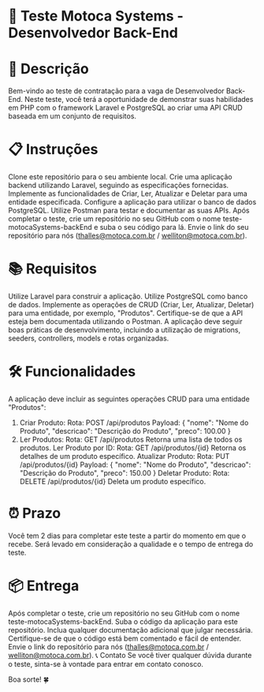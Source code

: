 # 📝 Teste Motoca Systems - Desenvolvedor Back-End
# 📄 Descrição
Bem-vindo ao teste de contratação para a vaga de Desenvolvedor Back-End. Neste teste, você terá a oportunidade de demonstrar suas habilidades em PHP com o framework Laravel e PostgreSQL ao criar uma API CRUD baseada em um conjunto de requisitos.

# 📋 Instruções
Clone este repositório para o seu ambiente local.
Crie uma aplicação backend utilizando Laravel, seguindo as especificações fornecidas.
Implemente as funcionalidades de Criar, Ler, Atualizar e Deletar para uma entidade especificada.
Configure a aplicação para utilizar o banco de dados PostgreSQL.
Utilize Postman para testar e documentar as suas APIs.
Após completar o teste, crie um repositório no seu GitHub com o nome teste-motocaSystems-backEnd e suba o seu código para lá.
Envie o link do seu repositório para nós (thalles@motoca.com.br / welliton@motoca.com.br).
# 📚 Requisitos
Utilize Laravel para construir a aplicação.
Utilize PostgreSQL como banco de dados.
Implemente as operações de CRUD (Criar, Ler, Atualizar, Deletar) para uma entidade, por exemplo, "Produtos".
Certifique-se de que a API esteja bem documentada utilizando o Postman.
A aplicação deve seguir boas práticas de desenvolvimento, incluindo a utilização de migrations, seeders, controllers, models e rotas organizadas.
# 🛠️ Funcionalidades
A aplicação deve incluir as seguintes operações CRUD para uma entidade "Produtos":

1. Criar Produto:
Rota: POST /api/produtos
Payload: { "nome": "Nome do Produto", "descricao": "Descrição do Produto", "preco": 100.00 }
2. Ler Produtos:
Rota: GET /api/produtos
Retorna uma lista de todos os produtos.
Ler Produto por ID:
Rota: GET /api/produtos/{id}
Retorna os detalhes de um produto específico.
Atualizar Produto:
Rota: PUT /api/produtos/{id}
Payload: { "nome": "Nome do Produto", "descricao": "Descrição do Produto", "preco": 150.00 }
Deletar Produto:
Rota: DELETE /api/produtos/{id}
Deleta um produto específico.

# ⏰ Prazo
Você tem 2 dias para completar este teste a partir do momento em que o recebe. Será levado em consideração a qualidade e o tempo de entrega do teste.

# 📦 Entrega
Após completar o teste, crie um repositório no seu GitHub com o nome teste-motocaSystems-backEnd.
Suba o código da aplicação para este repositório.
Inclua qualquer documentação adicional que julgar necessária.
Certifique-se de que o código está bem comentado e fácil de entender.
Envie o link do repositório para nós (thalles@motoca.com.br / welliton@motoca.com.br).
📞 Contato
Se você tiver qualquer dúvida durante o teste, sinta-se à vontade para entrar em contato conosco.

Boa sorte! 🍀
